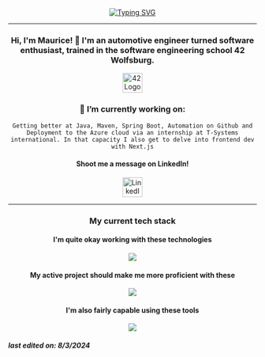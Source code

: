<div align="center">
	<!-- <code>🦛 This world needs more hippos 🦛</code><br> -->
  <!-- Typing SVG by DenverCoder1 - https://github.com/DenverCoder1/readme-typing-svg -->
<a href="https://git.io/typing-svg"><img src="https://readme-typing-svg.demolab.com?font=Fira+Code&weight=600&size=12&duration=2800&pause=100&color=F7F7F7&center=true&random=false&width=435&height=30&separator=%3C&lines=%F0%9F%A6%9B+I+like+hippos+%F0%9F%A6%9B" alt="Typing SVG" /></a><br>
<!-- <a href="https://git.io/typing-svg"><img src="https://readme-typing-svg.demolab.com?font=Fira+Code&weight=600&size=12&duration=2800&color=F7F7F7&center=true&random=false&width=435&height=30&separator=%3C&lines=while+(%F0%9F%A6%9B)+%7B%3CHippo.add(Melon);%3CHippo%2B%2B;%3C%7D" alt="Typing SVG" /></a> -->
</div>

---

<div align="center">
  <h3>Hi, I'm Maurice! 👋 I'm an automotive engineer turned software enthusiast,
trained in the software engineering school 42  Wolfsburg.</h3>
	<a href= "https://42wolfsburg.de/"><img width="40px" alt="42Logo" src="https://github.com/Mowriez/Mowriez/assets/47814311/c4339e9c-8060-4980-9aa6-f95d0484b510"/></a>

<h3>🔭 I’m currently working on:</h3>
<code>Getting better at Java, Maven, Spring Boot, Automation on Github and Deployment to the Azure cloud via an internship at T-Systems international. In that capacity I also get to delve into frontend dev with Next.js</code><br>

  <h4>Shoot me a message on LinkedIn!</h4>
	<a href="https://www.linkedin.com/in/mtrautner/"><img width="40px" alt="LinkedIn" src="https://i.imgur.com/QtuMZjB.png"/></a>
</div>

---

<div align="center">
  <h3> My current tech stack </h3>
  <h4>I'm quite okay working with these technologies</h4>
  <a href="https://skillicons.dev">
    <img src="https://skillicons.dev/icons?i=c,cpp,java,python,html,css,js,bash,docker" /></a><br>

  <h4>My active project should make me more proficient with these</h4>
    <a href="https://skillicons.dev">
    <img src="https://skillicons.dev/icons?i=java,maven,spring,docker,postgres,terraform,azure,react,typescript" /></a>

  <h4>I'm also fairly capable using these tools</h4>
   <a href="https://skillicons.dev">
    <img src="https://skillicons.dev/icons?i=git,github,vscode,idea,postman,linux" /></a>
</div>

<h5>last edited on: 8/3/2024</h5>
